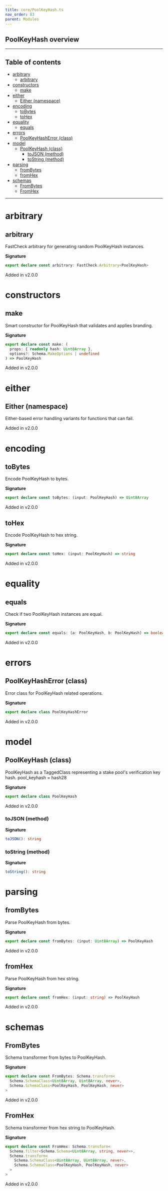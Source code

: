 ```yaml
---
title: core/PoolKeyHash.ts
nav_order: 83
parent: Modules
---
```


## PoolKeyHash overview

---

<h2 class="text-delta">Table of contents</h2>

- [arbitrary](#arbitrary)
  - [arbitrary](#arbitrary-1)
- [constructors](#constructors)
  - [make](#make)
- [either](#either)
  - [Either (namespace)](#either-namespace)
- [encoding](#encoding)
  - [toBytes](#tobytes)
  - [toHex](#tohex)
- [equality](#equality)
  - [equals](#equals)
- [errors](#errors)
  - [PoolKeyHashError (class)](#poolkeyhasherror-class)
- [model](#model)
  - [PoolKeyHash (class)](#poolkeyhash-class)
    - [toJSON (method)](#tojson-method)
    - [toString (method)](#tostring-method)
- [parsing](#parsing)
  - [fromBytes](#frombytes)
  - [fromHex](#fromhex)
- [schemas](#schemas)
  - [FromBytes](#frombytes-1)
  - [FromHex](#fromhex-1)

---

# arbitrary

## arbitrary

FastCheck arbitrary for generating random PoolKeyHash instances.

**Signature**

```ts
export declare const arbitrary: FastCheck.Arbitrary<PoolKeyHash>
```

Added in v2.0.0

# constructors

## make

Smart constructor for PoolKeyHash that validates and applies branding.

**Signature**

```ts
export declare const make: (
  props: { readonly hash: Uint8Array },
  options?: Schema.MakeOptions | undefined
) => PoolKeyHash
```

Added in v2.0.0

# either

## Either (namespace)

Either-based error handling variants for functions that can fail.

Added in v2.0.0

# encoding

## toBytes

Encode PoolKeyHash to bytes.

**Signature**

```ts
export declare const toBytes: (input: PoolKeyHash) => Uint8Array
```

Added in v2.0.0

## toHex

Encode PoolKeyHash to hex string.

**Signature**

```ts
export declare const toHex: (input: PoolKeyHash) => string
```

Added in v2.0.0

# equality

## equals

Check if two PoolKeyHash instances are equal.

**Signature**

```ts
export declare const equals: (a: PoolKeyHash, b: PoolKeyHash) => boolean
```

Added in v2.0.0

# errors

## PoolKeyHashError (class)

Error class for PoolKeyHash related operations.

**Signature**

```ts
export declare class PoolKeyHashError
```

Added in v2.0.0

# model

## PoolKeyHash (class)

PoolKeyHash as a TaggedClass representing a stake pool's verification key hash.
pool_keyhash = hash28

**Signature**

```ts
export declare class PoolKeyHash
```

Added in v2.0.0

### toJSON (method)

**Signature**

```ts
toJSON(): string
```

### toString (method)

**Signature**

```ts
toString(): string
```

# parsing

## fromBytes

Parse PoolKeyHash from bytes.

**Signature**

```ts
export declare const fromBytes: (input: Uint8Array) => PoolKeyHash
```

Added in v2.0.0

## fromHex

Parse PoolKeyHash from hex string.

**Signature**

```ts
export declare const fromHex: (input: string) => PoolKeyHash
```

Added in v2.0.0

# schemas

## FromBytes

Schema transformer from bytes to PoolKeyHash.

**Signature**

```ts
export declare const FromBytes: Schema.transform<
  Schema.SchemaClass<Uint8Array, Uint8Array, never>,
  Schema.SchemaClass<PoolKeyHash, PoolKeyHash, never>
>
```

Added in v2.0.0

## FromHex

Schema transformer from hex string to PoolKeyHash.

**Signature**

```ts
export declare const FromHex: Schema.transform<
  Schema.filter<Schema.Schema<Uint8Array, string, never>>,
  Schema.transform<
    Schema.SchemaClass<Uint8Array, Uint8Array, never>,
    Schema.SchemaClass<PoolKeyHash, PoolKeyHash, never>
  >
>
```

Added in v2.0.0
